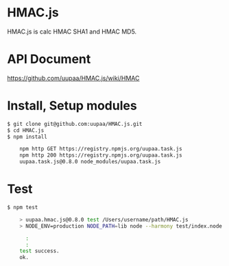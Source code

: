 HMAC.js
=========

HMAC.js is calc HMAC SHA1 and HMAC MD5.


# API Document

https://github.com/uupaa/HMAC.js/wiki/HMAC

# Install, Setup modules

```sh
$ git clone git@github.com:uupaa/HMAC.js.git
$ cd HMAC.js
$ npm install

    npm http GET https://registry.npmjs.org/uupaa.task.js
    npm http 200 https://registry.npmjs.org/uupaa.task.js
    uupaa.task.js@0.8.0 node_modules/uupaa.task.js
```

# Test

```sh
$ npm test

    > uupaa.hmac.js@0.8.0 test /Users/username/path/HMAC.js
    > NODE_ENV=production NODE_PATH=lib node --harmony test/index.node.js; open test/index.html

      :
      :
    test success.
    ok.
```

